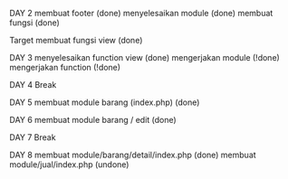 DAY 2
membuat footer (done)
menyelesaikan module (done)
membuat fungsi (done)

Target membuat fungsi view (done)

DAY 3
menyelesaikan function view (done)
mengerjakan module (!done)
mengerjakan function (!done)

DAY 4
Break

DAY 5
membuat module barang (index.php) (done)

DAY 6
membuat module barang / edit (done)

DAY 7
Break

DAY 8
membuat module/barang/detail/index.php (done)
membuat module/jual/index.php (undone)
